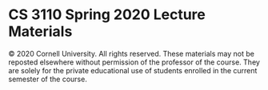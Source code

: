 # CS 3110 Spring 2020 Lecture Materials

&copy; 2020 Cornell University.  All rights reserved.  These materials may
not be reposted elsewhere without permission of the professor of the course.
They are solely for the private educational use of students enrolled in the
current semester of the course.
